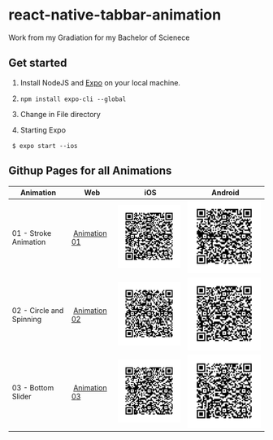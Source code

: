 # react-native-tabbar-animation

Work from my Gradiation for my Bachelor of Scienece 

## Get started

1. Install NodeJS and [Expo](https://expo.io/learn) on your local machine.

2. ``` npm install expo-cli --global ```

2. Change in File directory
3. Starting Expo 
```
 $ expo start --ios
```


## Githup Pages for all Animations

| Animation | Web | iOS | Android |
|---|---|---|---|
| 01 - Stroke Animation | [Animation 01](https://benediktgrether.github.io/react-native-tabbar-animation/ii-Tab-Bar-Animation/01_Stroke-Animation-Animation-01/web-build/index.html) | ![ 01 - iOS](https://github.com/benediktgrether/react-native-tabbar-animation/blob/master/ii-Tab-Bar-Animation/01_Stroke-Animation-Animation-01/dist/01_ani_iPhone_code.png "01 - iOS") | ![ 01 - Android](https://github.com/benediktgrether/react-native-tabbar-animation/blob/master/ii-Tab-Bar-Animation/01_Stroke-Animation-Animation-01/dist/01_ani_android_code.png "01 - Android") |
| 02 - Circle and Spinning | [Animation 02](https://benediktgrether.github.io/react-native-tabbar-animation/ii-Tab-Bar-Animation/02_Circles-and-Spinning-Animation02/web-build/index.html) | ![ 02 - iOS](https://github.com/benediktgrether/react-native-tabbar-animation/blob/master/ii-Tab-Bar-Animation/02_Circles-and-Spinning-Animation02/dist/02_ani_iPhone_code.png "02 - iOS") | ![ 02 - Android](https://github.com/benediktgrether/react-native-tabbar-animation/blob/master/ii-Tab-Bar-Animation/02_Circles-and-Spinning-Animation02/dist/02_ani_android_code.png "02 - Android") |
| 03 - Bottom Slider | [Animation 03](https://benediktgrether.github.io/react-native-tabbar-animation/ii-Tab-Bar-Animation/03-Bottom-Slide-Animation-Animation03/web-build/index.html) | ![ 03 - iOS](https://github.com/benediktgrether/react-native-tabbar-animation/blob/master/ii-Tab-Bar-Animation/03-Bottom-Slide-Animation-Animation03/dist/03_ani_iPhone_code.png "03 - iOS") | ![ 03 - Android](https://github.com/benediktgrether/react-native-tabbar-animation/blob/master/ii-Tab-Bar-Animation/03-Bottom-Slide-Animation-Animation03/dist/03_ani_android_code.png "03 - Android") |

